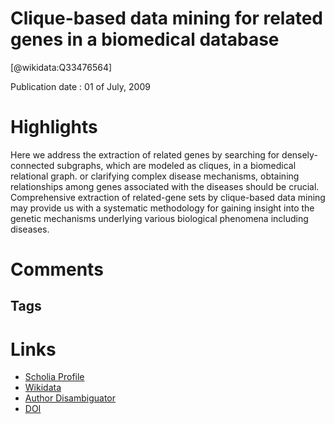 
Clique-based data mining for related genes in a biomedical database
===================================================================
  
  [@wikidata:Q33476564]  
  
Publication date : 01 of July, 2009  

# Highlights
Here we address the extraction of related genes by searching for densely-connected subgraphs, which are modeled as cliques, in a biomedical relational graph.
or clarifying complex disease mechanisms, obtaining relationships among genes associated with the diseases should be crucial. Comprehensive extraction of related-gene sets by clique-based data mining may provide us with a systematic methodology for gaining insight into the genetic mechanisms underlying various biological phenomena including diseases.


# Comments

## Tags

# Links
  
 * [Scholia Profile](https://scholia.toolforge.org/work/Q33476564)  
 * [Wikidata](https://www.wikidata.org/wiki/Q33476564)  
 * [Author Disambiguator](https://author-disambiguator.toolforge.org/work_item_oauth.php?id=Q33476564&batch_id=&match=1&author_list_id=&doit=Get+author+links+for+work)  
 * [DOI](https://doi.org/10.1186/1471-2105-10-205)  
